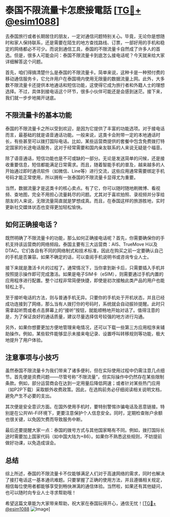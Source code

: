 # 泰国不限流量卡怎麽接電話 [[TG💪+ @esim1088](https://t.me/s/esim1088)]

去泰国旅行或者长期居住的朋友，一定对通信问题特别关心。毕竟，无论你是想随时和家人保持联系，还是需要在陌生的地方查找路线、订票，一部好用的手机和稳定的网络都必不可少。而说到通信工具，泰国的不限流量卡自然成了许多人的首选。但是，很多人可能会问：泰国不限流量卡到底怎么接电话呢？今天就来给大家详细解答这个问题。

首先，咱们得搞清楚什么是泰国的不限流量卡。简单来说，这种卡是一种预付费的移动通信服务卡，它允许用户在泰国境内使用无限量的数据流量上网。此外，大多数不限流量卡还提供本地通话和短信功能，这使得它成为旅行者和外籍人士的理想选择。不过，具体到接电话这个环节，很多小伙伴可能还是会感到迷茫。接下来，我们就一步步地揭开谜底。

## 不限流量卡的基本功能

泰国的不限流量卡之所以受到欢迎，是因为它提供了丰富的功能选项。对于接电话而言，最基础的就是语音通话功能。一般来说，这类卡会附带一定的本地通话时长，有些甚至可以拨打国际电话。比如，某些运营商提供的套餐中包含免费拨打特定国家的长途电话服务，这对于经常需要和国内亲友联系的人来说无疑是个福音。

除了语音通话，短信功能也是不可或缺的一部分。无论是发送简单的问候，还是接收重要信息，短信都能满足日常需求。而且，随着智能手机的普及，越来越多的人开始通过即时通讯软件（如微信、Line等）进行交流，这些应用通常需要绑定手机号码才能正常使用，所以拥有一张泰国的不限流量卡显得尤为重要。

当然，数据流量才是这类卡的核心卖点。有了它，你可以随时随地刷微博、看视频、查地图，完全不用担心流量耗尽的问题。尤其对于喜欢拍照、录视频并分享给朋友的人来说，无限流量简直就是梦想成真。而且，在泰国这样的旅游胜地，实时更新社交媒体状态也变得更加轻松愉快。

## 如何正确接电话？

既然明确了不限流量卡的功能，那么如何正确接电话呢？首先，你需要确保你的手机支持该运营商的网络频段。泰国主要有三大运营商：AIS、TrueMove H以及DTAC。它们各自有不同的网络制式和技术标准，因此在购买之前一定要确认自己的手机是否兼容。如果不确定的话，可以查阅手机说明书或咨询专业人士。

接下来就是激活卡片的过程了。通常情况下，当你拿到新卡后，只需要插入手机并按照提示操作即可完成激活。如果是电子SIM卡（eSIM），则需要通过手机内置的应用程序进行配置。整个过程非常简便快捷，即使是初次接触此类产品的用户也能轻松上手。

至于接听电话的方法，则与普通手机无异。只要你的手机处于开机状态，并且已经成功连接到了网络，那么当有人拨打你的号码时，系统就会自动振铃提醒。此时只需拿起听筒或者点击屏幕上的“接听”按钮，就能顺畅地开始对话了。值得注意的是，为了保证良好的通话质量，建议尽量选择信号较强的地方进行沟通。

另外，如果你想要更加方便地管理来电情况，还可以下载一些第三方应用程序来辅助操作。例如，某些软件能够显示未接来电记录、设置呼叫转移规则等功能，极大地提升了用户体验。

## 注意事项与小技巧

虽然泰国不限流量卡为我们带来了诸多便利，但在实际使用过程中仍需注意几点细节。首先便是资费问题——尽管号称“不限流量”，但实际操作中仍然存在某些限制条款。例如，部分运营商会在达到一定用量后降低网速；或者针对某些热门应用（如P2P下载）采取额外收费政策。因此，在选购前务必仔细阅读相关说明文档，避免产生不必要的支出。

其次便是安全意识方面。在国外使用手机时，要特别警惕诈骗电话及恶意链接。特别是在公共Wi-Fi环境下，更要注意保护个人信息安全。同时，定期检查账户余额也很关键，以免因欠费而导致服务中断。

最后还要提醒大家一点：泰国的拨号方式与其他国家略有不同。例如，拨打国际长途时需要加上国家代码（如中国大陆为+86）。如果你不熟悉这些规则，不妨提前做好功课，以免造成误会。

## 总结

综上所述，泰国的不限流量卡不仅能够满足人们对于高速网络的需求，同时也解决了接打电话这一基本通讯难题。只要掌握了正确的使用方法，并且遵循相关规定，相信每位使用者都能够享受到畅快淋漓的通信体验。当然啦，如果还有其他疑问，也可以随时向专业人士寻求帮助哦！

希望这篇文章能为大家带来帮助，祝大家在泰国玩得开心，通信无忧！[[TG💪+ @esim1088](https://t.me/s/esim1088) ![Image](https://i.postimg.cc/4NQfJmqS/Snipaste-2025-05-13-00-14-12.png)]